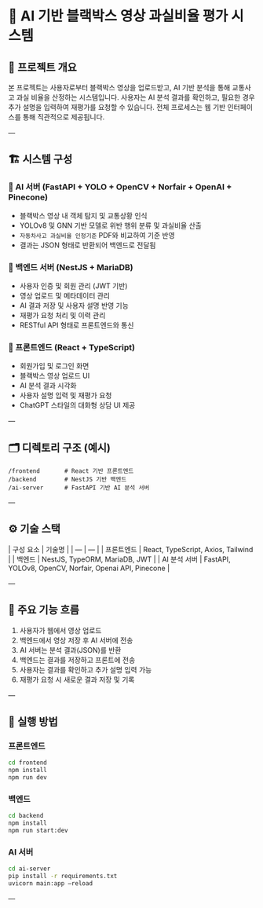 # 🚗 AI 기반 블랙박스 영상 과실비율 평가 시스템

## 📌 프로젝트 개요

본 프로젝트는 사용자로부터 블랙박스 영상을 업로드받고, AI 기반 분석을 통해 교통사고 과실 비율을 산정하는 시스템입니다. 사용자는 AI 분석 결과를 확인하고, 필요한 경우 추가 설명을 입력하여 재평가를 요청할 수 있습니다. 전체 프로세스는 웹 기반 인터페이스를 통해 직관적으로 제공됩니다.

—

## 🏗️ 시스템 구성

### 🧠 AI 서버 (FastAPI + YOLO + OpenCV + Norfair + OpenAI + Pinecone)

- 블랙박스 영상 내 객체 탐지 및 교통상황 인식
- YOLOv8 및 GNN 기반 모델로 위반 행위 분류 및 과실비율 산출
- `자동차사고 과실비율 인정기준` PDF와 비교하여 기준 반영
- 결과는 JSON 형태로 반환되어 백엔드로 전달됨

### 🔧 백엔드 서버 (NestJS + MariaDB)

- 사용자 인증 및 회원 관리 (JWT 기반)
- 영상 업로드 및 메타데이터 관리
- AI 결과 저장 및 사용자 설명 반영 기능
- 재평가 요청 처리 및 이력 관리
- RESTful API 형태로 프론트엔드와 통신

### 💬 프론트엔드 (React + TypeScript)

- 회원가입 및 로그인 화면
- 블랙박스 영상 업로드 UI
- AI 분석 결과 시각화
- 사용자 설명 입력 및 재평가 요청
- ChatGPT 스타일의 대화형 상담 UI 제공

—

## 🗂️ 디렉토리 구조 (예시)

```
/frontend       # React 기반 프론트엔드
/backend        # NestJS 기반 백엔드
/ai-server      # FastAPI 기반 AI 분석 서버
```

—

## ⚙️ 기술 스택

| 구성 요소 | 기술명 |
| — | — |
| 프론트엔드 | React, TypeScript, Axios, Tailwind |
| 백엔드 | NestJS, TypeORM, MariaDB, JWT |
| AI 분석 서버 | FastAPI, YOLOv8, OpenCV, Norfair, Openai API, Pinecone |

—

## 🔄 주요 기능 흐름

1. 사용자가 웹에서 영상 업로드
2. 백엔드에서 영상 저장 후 AI 서버에 전송
3. AI 서버는 분석 결과(JSON)를 반환
4. 백엔드는 결과를 저장하고 프론트에 전송
5. 사용자는 결과를 확인하고 추가 설명 입력 가능
6. 재평가 요청 시 새로운 결과 저장 및 기록

—

## 🧪 실행 방법

### 프론트엔드

```bash
cd frontend
npm install
npm run dev

```

### 백엔드

```bash
cd backend
npm install
npm run start:dev

```

### AI 서버

```bash
cd ai-server
pip install -r requirements.txt
uvicorn main:app —reload

```

—

